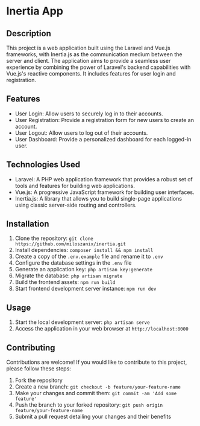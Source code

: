 # Inertia App

## Description
This project is a web application built using the Laravel and Vue.js frameworks, with Inertia.js as the communication medium between the server and client. The application aims to provide a seamless user experience by combining the power of Laravel's backend capabilities with Vue.js's reactive components. It includes features for user login and registration.

## Features
- User Login: Allow users to securely log in to their accounts.
- User Registration: Provide a registration form for new users to create an account.
- User Logout: Allow users to log out of their accounts.
- User Dashboard: Provide a personalized dashboard for each logged-in user.

## Technologies Used
- Laravel: A PHP web application framework that provides a robust set of tools and features for building web applications.
- Vue.js: A progressive JavaScript framework for building user interfaces.
- Inertia.js: A library that allows you to build single-page applications using classic server-side routing and controllers.

## Installation
1. Clone the repository: `git clone https://github.com/miloszanix/inertia.git`
2. Install dependencies: `composer install && npm install`
3. Create a copy of the `.env.example` file and rename it to `.env`
4. Configure the database settings in the `.env` file
5. Generate an application key: `php artisan key:generate`
6. Migrate the database: `php artisan migrate`
7. Build the frontend assets: `npm run build`
8. Start frontend development server instance: `npm run dev`

## Usage
1. Start the local development server: `php artisan serve`
2. Access the application in your web browser at `http://localhost:8000`

## Contributing
Contributions are welcome! If you would like to contribute to this project, please follow these steps:
1. Fork the repository
2. Create a new branch: `git checkout -b feature/your-feature-name`
3. Make your changes and commit them: `git commit -am 'Add some feature'`
4. Push the branch to your forked repository: `git push origin feature/your-feature-name`
5. Submit a pull request detailing your changes and their benefits